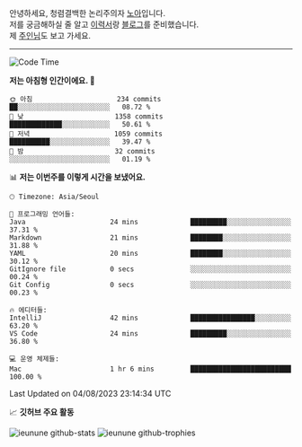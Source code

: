 안녕하세요, 청렴결백한 논리주의자 [노아](https://ieunune.github.io/quiz-app/)입니다.  
저를 궁금해하실 줄 알고 [이력서](https://ieunune.notion.site/d836ecc9172144d4b39f185b89f16a62)랑 [블로그](https://notion-blog-ieunune.vercel.app)를 준비했습니다.  
제 [주인님](https://www.instagram.com/lovely_hiru_hari_s2/)도 보고 가세요.

---

<!--START_SECTION:waka-->
![Code Time](http://img.shields.io/badge/Code%20Time-1%20hr%206%20mins-blue)

**저는 아침형 인간이에요. 🐤** 

```text
🌞 아침                     234 commits         ██░░░░░░░░░░░░░░░░░░░░░░░   08.72 % 
🌆 낮　                     1358 commits        █████████████░░░░░░░░░░░░   50.61 % 
🌃 저녁                     1059 commits        ██████████░░░░░░░░░░░░░░░   39.47 % 
🌙 밤　                     32 commits          ░░░░░░░░░░░░░░░░░░░░░░░░░   01.19 % 
```


📊 **저는 이번주를 이렇게 시간을 보냈어요.** 

```text
🕑︎ Timezone: Asia/Seoul

💬 프로그래밍 언어들: 
Java                     24 mins             █████████░░░░░░░░░░░░░░░░   37.31 % 
Markdown                 21 mins             ████████░░░░░░░░░░░░░░░░░   31.88 % 
YAML                     20 mins             ████████░░░░░░░░░░░░░░░░░   30.12 % 
GitIgnore file           0 secs              ░░░░░░░░░░░░░░░░░░░░░░░░░   00.24 % 
Git Config               0 secs              ░░░░░░░░░░░░░░░░░░░░░░░░░   00.23 % 

🔥 에디터들: 
IntelliJ                 42 mins             ████████████████░░░░░░░░░   63.20 % 
VS Code                  24 mins             █████████░░░░░░░░░░░░░░░░   36.80 % 

💻 운영 체제들: 
Mac                      1 hr 6 mins         █████████████████████████   100.00 % 
```


 Last Updated on 04/08/2023 23:14:34 UTC
<!--END_SECTION:waka-->

📈 **깃허브 주요 활동**

![ieunune github-stats](https://stats.dooboo.io/api/github-stats-advanced?login=ieunune) 
![ieunune github-trophies](https://stats.dooboo.io/api/github-trophies?login=ieunune)